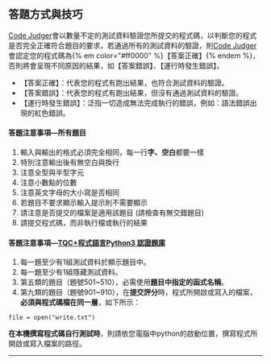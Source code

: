 ## 答題方式與技巧 ##

[Code Judger](http://www.codejudger.com)會以數量不定的測試資料驗證您所提交的程式碼，以判斷您的程式是否完全正確符合題目的要求，若通過所有的測試資料的驗證，則[Code Judger](http://www.codejudger.com)會認定您的程式碼為{% em color="#ff0000" %}【答案正確】{% endem %}，否則將會呈現不同原因的結果，如【答案錯誤】、【運行時發生錯誤】。

* 【答案正確】：代表您的程式有跑出結果，也符合測試資料的驗證。
* 【答案錯誤】：代表您的程式有跑出結果，但沒有通過測試資料的驗證。
* 【運行時發生錯誤】：泛指一切造成無法完成執行的錯誤，例如：語法錯誤出現的紅色錯誤。

#### 答題注意事項—所有題目 ####
1. 輸入與輸出的格式必須完全相同，每一行**字、空白**都要一樣
2. 特別注意輸出後有無空白與換行
3. 注意全型與半型字元
4. 注意小數點的位數
5. 注意英文字母的大小寫是否相同
6. 若題目不要求顯示輸入提示則不需要顯示
7. 請注意是否提交的檔案是適用該題目 (請檢查有無交錯題目)
8. 請提交程式碼，而非執行檔或執行的結果


#### 答題注意事項—[TQC+程式語言Python3 認證題庫](http://www.tqcplus.org.tw/content_brochure_PPY.asp) ####

1. 每一題至少有1組測試資料於顯示題目中。
2. 每一題至少有1組隱藏測試資料。
3. 第五類的題目（題號501~510），必需使用**題目中指定的函式名稱**。
4. 第九類的題目（題號901~910），在**提交評分**時，程式所開啟或寫入的檔案，**必須與程式碼檔在同一層**，如下所示：
```
file = open("write.txt")
```
**在本機撰寫程式碼自行測試時**，則請依您電腦中python的啟動位置，撰寫程式所開啟或寫入檔案的路徑。

---


